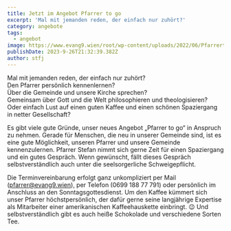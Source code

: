 ```yaml
---
title: Jetzt im Angebot Pfarrer to go
excerpt: 'Mal mit jemanden reden, der einfach nur zuhört?'
category: angebote
tags:
  - angebot
image: https://www.evang9.wien/root/wp-content/uploads/2022/06/Pfarrertogoneu.png
publishDate: 2023-9-26T21:32:39.382Z
author: stfj
---
```


Mal mit jemanden reden, der einfach nur zuhört? <br/>
Den Pfarrer persönlich kennenlernen?<br/>
Über die Gemeinde und unsere Kirche sprechen?<br/>
Gemeinsam über Gott und die Welt philosophieren und theologisieren?<br/>
Oder einfach Lust auf einen guten Kaffee und einen schönen Spaziergang in netter Gesellschaft?<br/>

Es gibt viele gute Gründe, unser neues Angebot „Pfarrer to go“ in Anspruch zu nehmen. Gerade für Menschen, die neu in unserer Gemeinde sind, ist es eine gute Möglichkeit, unseren Pfarrer und unsere Gemeinde kennenzulernen. Pfarrer Stefan nimmt sich gerne Zeit für einen Spaziergang und ein gutes Gespräch. Wenn gewünscht, fällt dieses Gespräch selbstverständlich auch unter die seelsorgerliche Schweigepflicht. <br/>

Die Terminvereinbarung erfolgt ganz unkompliziert per Mail (pfarrer@evang9.wien), per Telefon (0699 188 77 791) oder persönlich im Anschluss an den Sonntagsgottesdienst. Um den Kaffee kümmert sich unser Pfarrer höchstpersönlich, der dafür gerne seine langjährige Expertise als Mitarbeiter einer amerikanischen Kaffeehauskette einbringt. 😉 Und selbstverständlich gibt es auch heiße Schokolade und verschiedene Sorten Tee.
